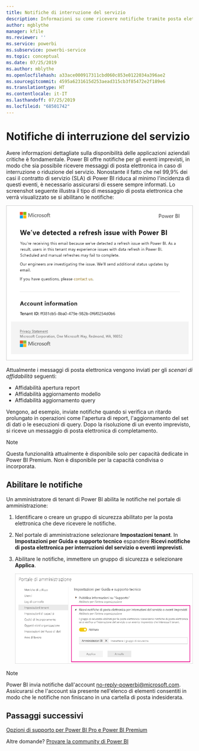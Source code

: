 ```yaml
---
title: Notifiche di interruzione del servizio
description: Informazioni su come ricevere notifiche tramite posta elettronica quando si verifica un'interruzione o una riduzione del servizio Power BI.
author: mgblythe
manager: kfile
ms.reviewer: ''
ms.service: powerbi
ms.subservice: powerbi-service
ms.topic: conceptual
ms.date: 07/25/2019
ms.author: mblythe
ms.openlocfilehash: a33ace000917311cbd060c853e0122034a396ae2
ms.sourcegitcommit: 4595a6231615d253aead315cb3f85472e2f189e6
ms.translationtype: HT
ms.contentlocale: it-IT
ms.lasthandoff: 07/25/2019
ms.locfileid: "68501742"
---
```

# <a name="service-interruption-notifications"></a>Notifiche di interruzione del servizio

Avere informazioni dettagliate sulla disponibilità delle applicazioni aziendali critiche è fondamentale. Power BI offre notifiche per gli eventi imprevisti, in modo che sia possibile ricevere messaggi di posta elettronica in caso di interruzione o riduzione del servizio. Nonostante il fatto che nel 99,9% dei casi il contratto di servizio (SLA) di Power BI riduca al minimo l'incidenza di questi eventi, è necessario assicurarsi di essere sempre informati. Lo screenshot seguente illustra il tipo di messaggio di posta elettronica che verrà visualizzato se si abilitano le notifiche:

![Messaggio di posta elettronica di notifica per aggiornamento](media/service-interruption-notifications/refresh-notification-email.png)

Attualmente i messaggi di posta elettronica vengono inviati per gli _scenari di affidabilità_ seguenti:

- Affidabilità apertura report
- Affidabilità aggiornamento modello
- Affidabilità aggiornamento query

Vengono, ad esempio, inviate notifiche quando si verifica un ritardo prolungato in operazioni come l'apertura di report, l'aggiornamento del set di dati o le esecuzioni di query. Dopo la risoluzione di un evento imprevisto, si riceve un messaggio di posta elettronica di completamento.

> [!NOTE]
> Questa funzionalità attualmente è disponibile solo per capacità dedicate in Power BI Premium. Non è disponibile per la capacità condivisa o incorporata.

## <a name="enable-notifications"></a>Abilitare le notifiche

Un amministratore di tenant di Power BI abilita le notifiche nel portale di amministrazione:

1. Identificare o creare un gruppo di sicurezza abilitato per la posta elettronica che deve ricevere le notifiche.

1. Nel portale di amministrazione selezionare **Impostazioni tenant**. In **Impostazioni per Guida e supporto tecnico** espandere **Ricevi notifiche di posta elettronica per interruzioni del servizio o eventi imprevisti**.

1. Abilitare le notifiche, immettere un gruppo di sicurezza e selezionare **Applica**.

    ![Abilitare le notifiche del servizio](media/service-interruption-notifications/enable-notifications.png)

> [!NOTE]
> Power BI invia notifiche dall'account no-reply-powerbi@microsoft.com. Assicurarsi che l'account sia presente nell'elenco di elementi consentiti in modo che le notifiche non finiscano in una cartella di posta indesiderata.

## <a name="next-steps"></a>Passaggi successivi

[Opzioni di supporto per Power BI Pro e Power BI Premium](service-support-options.md)

Altre domande? [Provare la community di Power BI](http://community.powerbi.com/)